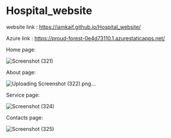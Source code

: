 # Hospital_website

website link : https://iamkaif.github.io/Hospital_website/

Azure link : https://proud-forest-0e4d73110.1.azurestaticapps.net/



Home page:

![Screenshot (321)](https://user-images.githubusercontent.com/104121811/181837309-c9cf7b11-ee20-41f9-ac35-3635c8b2ca36.png)

About page:

![Uploading Screenshot (322).png…]()

Service page:

![Screenshot (324)](https://user-images.githubusercontent.com/104121811/181837403-3eb8af61-ef97-4d20-9090-db82b198fc15.png)

Contacts page:

![Screenshot (325)](https://user-images.githubusercontent.com/104121811/181837431-b8c73ba8-ac34-4ccf-a71f-a3586856b543.png)
